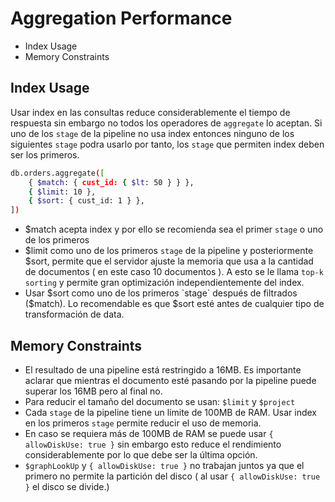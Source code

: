 # Aggregation Performance
- Index Usage
- Memory Constraints

## Index Usage
Usar index en las consultas reduce considerablemente el tiempo de respuesta sin embargo no todos los operadores de `aggregate` lo aceptan.
Si uno de los `stage` de la pipeline no usa index entonces ninguno de los siguientes `stage` podra usarlo por tanto, los `stage` que permiten index deben ser los primeros.

```bash
db.orders.aggregate([
    { $match: { cust_id: { $lt: 50 } } },
    { $limit: 10 },
    { $sort: { cust_id: 1 } },
])
```
- $match acepta index y por ello se recomienda sea el primer `stage` o uno de los primeros
- $limit como uno de los primeros `stage` de la pipeline y posteriormente $sort, permite que el servidor ajuste la memoria que usa a la cantidad de documentos ( en este caso 10 documentos ). A esto se le llama `top-k sorting` y permite gran optimización independientemente del index.
- Usar $sort como uno de los primeros `stage` después de filtrados ($match). Lo recomendable es que $sort esté antes de cualquier tipo de transformación de data.
## Memory Constraints
- El resultado de una pipeline está restringido a 16MB. Es importante aclarar que mientras el documento esté pasando por la pipeline puede superar los 16MB pero al final no.
- Para reducir el tamaño del documento se usan: `$limit` y `$project`
- Cada `stage` de la pipeline tiene un límite de 100MB de RAM. Usar index en los primeros `stage` permite reducir el uso de memoria.
- En caso se requiera más de 100MB de RAM se puede usar `{ allowDiskUse: true }` sin embargo esto reduce el rendimiento considerablemente por lo que debe ser la última opción.
- `$graphLookUp` y `{ allowDiskUse: true }` no trabajan juntos ya que el primero no permite la partición del disco ( al usar `{ allowDiskUse: true }` el disco se divide.)